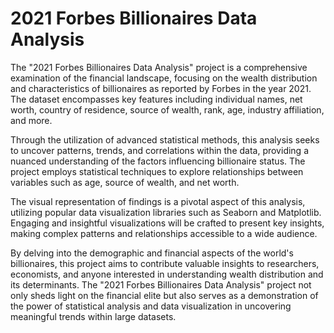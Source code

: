 # 2021 Forbes Billionaires Data Analysis


The "2021 Forbes Billionaires Data Analysis" project is a comprehensive examination of the financial landscape, focusing on the wealth distribution and characteristics of billionaires as reported by Forbes in the year 2021. The dataset encompasses key features including individual names, net worth, country of residence, source of wealth, rank, age, industry affiliation, and more.

Through the utilization of advanced statistical methods, this analysis seeks to uncover patterns, trends, and correlations within the data, providing a nuanced understanding of the factors influencing billionaire status. The project employs statistical techniques to explore relationships between variables such as age, source of wealth, and net worth.

The visual representation of findings is a pivotal aspect of this analysis, utilizing popular data visualization libraries such as Seaborn and Matplotlib. Engaging and insightful visualizations will be crafted to present key insights, making complex patterns and relationships accessible to a wide audience.


By delving into the demographic and financial aspects of the world's billionaires, this project aims to contribute valuable insights to researchers, economists, and anyone interested in understanding wealth distribution and its determinants. The "2021 Forbes Billionaires Data Analysis" project not only sheds light on the financial elite but also serves as a demonstration of the power of statistical analysis and data visualization in uncovering meaningful trends within large datasets.
